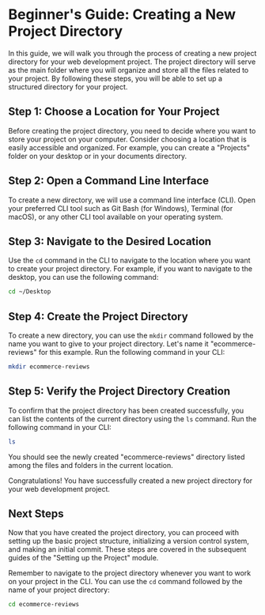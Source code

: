 # Beginner's Guide: Creating a New Project Directory

In this guide, we will walk you through the process of creating a new project directory for your web development project. The project directory will serve as the main folder where you will organize and store all the files related to your project. By following these steps, you will be able to set up a structured directory for your project.

## Step 1: Choose a Location for Your Project

Before creating the project directory, you need to decide where you want to store your project on your computer. Consider choosing a location that is easily accessible and organized. For example, you can create a "Projects" folder on your desktop or in your documents directory.

## Step 2: Open a Command Line Interface

To create a new directory, we will use a command line interface (CLI). Open your preferred CLI tool such as Git Bash (for Windows), Terminal (for macOS), or any other CLI tool available on your operating system.

## Step 3: Navigate to the Desired Location

Use the `cd` command in the CLI to navigate to the location where you want to create your project directory. For example, if you want to navigate to the desktop, you can use the following command:

```bash
cd ~/Desktop
```

## Step 4: Create the Project Directory

To create a new directory, you can use the `mkdir` command followed by the name you want to give to your project directory. Let's name it "ecommerce-reviews" for this example. Run the following command in your CLI:

```bash
mkdir ecommerce-reviews
```

## Step 5: Verify the Project Directory Creation

To confirm that the project directory has been created successfully, you can list the contents of the current directory using the `ls` command. Run the following command in your CLI:

```bash
ls
```

You should see the newly created "ecommerce-reviews" directory listed among the files and folders in the current location.

Congratulations! You have successfully created a new project directory for your web development project.

## Next Steps

Now that you have created the project directory, you can proceed with setting up the basic project structure, initializing a version control system, and making an initial commit. These steps are covered in the subsequent guides of the "Setting up the Project" module.

Remember to navigate to the project directory whenever you want to work on your project in the CLI. You can use the `cd` command followed by the name of your project directory:

```bash
cd ecommerce-reviews
```

